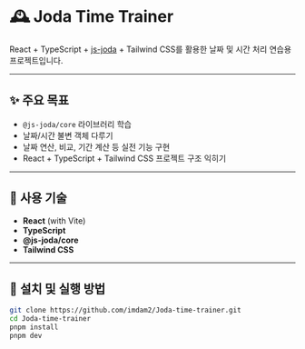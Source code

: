 # 🕰️ Joda Time Trainer

React + TypeScript + [js-joda](https://github.com/js-joda/js-joda) + Tailwind CSS를 활용한 날짜 및 시간 처리 연습용 프로젝트입니다.

---

## ✨ 주요 목표

- `@js-joda/core` 라이브러리 학습
- 날짜/시간 불변 객체 다루기
- 날짜 연산, 비교, 기간 계산 등 실전 기능 구현
- React + TypeScript + Tailwind CSS 프로젝트 구조 익히기

---

## 🔧 사용 기술

- **React** (with Vite)
- **TypeScript**
- **@js-joda/core**
- **Tailwind CSS**

---

## 🚀 설치 및 실행 방법

```bash
git clone https://github.com/imdam2/Joda-time-trainer.git
cd Joda-time-trainer
pnpm install
pnpm dev
